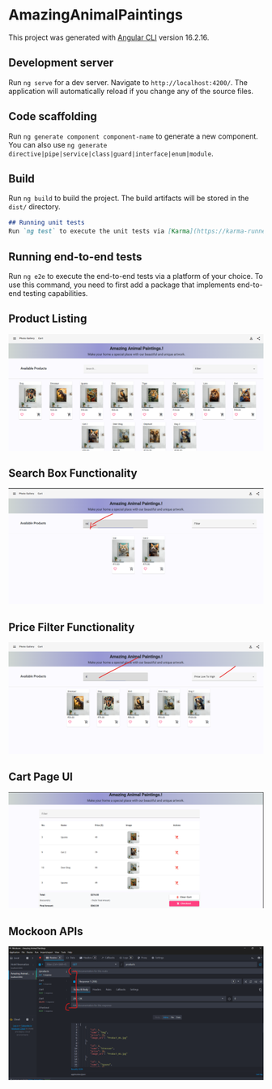 # AmazingAnimalPaintings

This project was generated with [Angular CLI](https://github.com/angular/angular-cli) version 16.2.16.

## Development server

Run `ng serve` for a dev server. Navigate to `http://localhost:4200/`. The application will automatically reload if you change any of the source files.

## Code scaffolding

Run `ng generate component component-name` to generate a new component. You can also use `ng generate directive|pipe|service|class|guard|interface|enum|module`.

## Build

Run `ng build` to build the project. The build artifacts will be stored in the `dist/` directory.

```md
## Running unit tests
Run `ng test` to execute the unit tests via [Karma](https://karma-runner.github.io).
```

## Running end-to-end tests

Run `ng e2e` to execute the end-to-end tests via a platform of your choice. To use this command, you need to first add a package that implements end-to-end testing capabilities.

## Product Listing
![Alt Text](screenshots/Product_Listing.png)

## Search Box Functionality
![Alt Text](screenshots/Search_Box_Functionality.png)

## Price Filter Functionality
![Alt Text](screenshots/Price_Filter_Functionality.png)

## Cart Page UI
![Alt Text](screenshots/Cart_Page_UI.png)

## Mockoon APIs
![Alt Text](screenshots/Mockoon_APIs.png)

